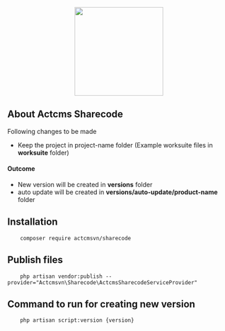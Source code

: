 <p align="center"><img src="https://actcms.work/img/logo.svg" width="200px"></p>



## About Actcms Sharecode

Following changes to be made

- Keep the project in project-name folder (Example worksuite files in **worksuite** folder)

#### Outcome
- New version will be created in **versions** folder
- auto update will be created in **versions/auto-update/product-name** folder

## Installation

        composer require actcmsvn/sharecode
    
## Publish files
        php artisan vendor:publish --provider="Actcmsvn\Sharecode\ActcmsSharecodeServiceProvider"
    
## Command to run for creating new version
        php artisan script:version {version}

